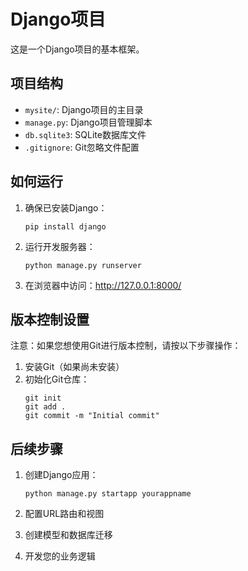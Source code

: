 # Django项目

这是一个Django项目的基本框架。

## 项目结构

- `mysite/`: Django项目的主目录
- `manage.py`: Django项目管理脚本
- `db.sqlite3`: SQLite数据库文件
- `.gitignore`: Git忽略文件配置

## 如何运行

1. 确保已安装Django：
   ```
   pip install django
   ```

2. 运行开发服务器：
   ```
   python manage.py runserver
   ```

3. 在浏览器中访问：http://127.0.0.1:8000/

## 版本控制设置

注意：如果您想使用Git进行版本控制，请按以下步骤操作：

1. 安装Git（如果尚未安装）
2. 初始化Git仓库：
   ```
   git init
   git add .
   git commit -m "Initial commit"
   ```

## 后续步骤

1. 创建Django应用：
   ```
   python manage.py startapp yourappname
   ```

2. 配置URL路由和视图
3. 创建模型和数据库迁移
4. 开发您的业务逻辑